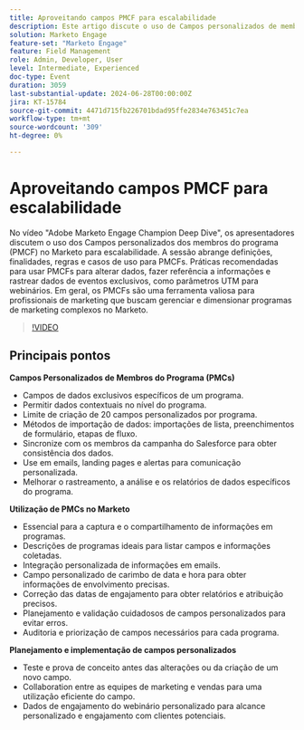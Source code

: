 ```yaml
---
title: Aproveitando campos PMCF para escalabilidade
description: Este artigo discute o uso de Campos personalizados de membros do programa (PMCF) no Marketo para escalabilidade. A sessão abrange definições, finalidades, regras e casos de uso para PMCFs. Práticas recomendadas para usar PMCFs para alterar dados, fazer referência a informações e rastrear dados de eventos exclusivos, como parâmetros UTM para webinários. Em geral, os PMCFs são uma ferramenta valiosa para profissionais de marketing que buscam gerenciar e dimensionar programas de marketing complexos no Marketo.
solution: Marketo Engage
feature-set: "Marketo Engage"
feature: Field Management
role: Admin, Developer, User
level: Intermediate, Experienced
doc-type: Event
duration: 3059
last-substantial-update: 2024-06-28T00:00:00Z
jira: KT-15784
source-git-commit: 4471d715fb226701bdad95ffe2834e763451c7ea
workflow-type: tm+mt
source-wordcount: '309'
ht-degree: 0%

---
```



# Aproveitando campos PMCF para escalabilidade

No vídeo &quot;Adobe Marketo Engage Champion Deep Dive&quot;, os apresentadores discutem o uso dos Campos personalizados dos membros do programa (PMCF) no Marketo para escalabilidade. A sessão abrange definições, finalidades, regras e casos de uso para PMCFs. Práticas recomendadas para usar PMCFs para alterar dados, fazer referência a informações e rastrear dados de eventos exclusivos, como parâmetros UTM para webinários. Em geral, os PMCFs são uma ferramenta valiosa para profissionais de marketing que buscam gerenciar e dimensionar programas de marketing complexos no Marketo.

>[!VIDEO](https://video.tv.adobe.com/v/3430531/?learn=on)

## Principais pontos

**Campos Personalizados de Membros do Programa (PMCs)**

* Campos de dados exclusivos específicos de um programa.
* Permitir dados contextuais no nível do programa.
* Limite de criação de 20 campos personalizados por programa.
* Métodos de importação de dados: importações de lista, preenchimentos de formulário, etapas de fluxo.
* Sincronize com os membros da campanha do Salesforce para obter consistência dos dados.
* Use em emails, landing pages e alertas para comunicação personalizada.
* Melhorar o rastreamento, a análise e os relatórios de dados específicos do programa.

**Utilização de PMCs no Marketo**

* Essencial para a captura e o compartilhamento de informações em programas.
* Descrições de programas ideais para listar campos e informações coletadas.
* Integração personalizada de informações em emails.
* Campo personalizado de carimbo de data e hora para obter informações de envolvimento precisas.
* Correção das datas de engajamento para obter relatórios e atribuição precisos.
* Planejamento e validação cuidadosos de campos personalizados para evitar erros.
* Auditoria e priorização de campos necessários para cada programa.

**Planejamento e implementação de campos personalizados**

* Teste e prova de conceito antes das alterações ou da criação de um novo campo.
* Collaboration entre as equipes de marketing e vendas para uma utilização eficiente do campo.
* Dados de engajamento do webinário personalizado para alcance personalizado e engajamento com clientes potenciais.